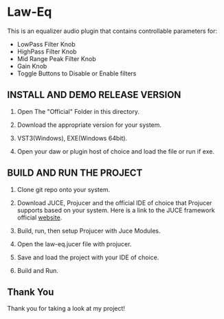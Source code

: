 # Law-Eq

This is an equalizer audio plugin that contains controllable parameters for:

- LowPass Filter Knob
- HighPass Filter Knob
- Mid Range Peak Filter Knob
- Gain Knob
- Toggle Buttons to Disable or Enable filters

## INSTALL AND DEMO RELEASE VERSION

1. Open The "Official" Folder in this directory.

2. Download the appropriate version for your system.

3. VST3(Windows), EXE(Windows 64bit).

4. Open your daw or plugin host of choice and load the file or run if exe.

## BUILD AND RUN THE PROJECT 

1. Clone git repo onto your system.

2. Download JUCE, Projucer and the official IDE of choice that Projucer supports based on your system. Here is a link to the JUCE framework official [website](https://juce.com/get-juce/).

3. Build, run, then setup Projucer with Juce Modules.

4. Open the law-eq.jucer file with projucer.

5. Save and load the project with your IDE of choice.

6. Build and Run.

## Thank You

Thank you for taking a look at my project!



